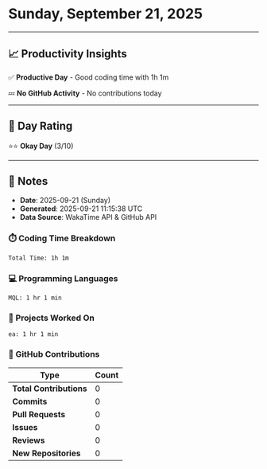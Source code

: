 # Sunday, September 21, 2025

---

## 📈 Productivity Insights

✅ **Productive Day** - Good coding time with 1h 1m

💤 **No GitHub Activity** - No contributions today

---

## 🎯 Day Rating

⭐⭐ **Okay Day** (3/10)

---

## 📝 Notes

- **Date**: 2025-09-21 (Sunday)
- **Generated**: 2025-09-21 11:15:38 UTC
- **Data Source**: WakaTime API & GitHub API


### ⏱️ Coding Time Breakdown

```
Total Time: 1h 1m
```

### 💻 Programming Languages

```
MQL: 1 hr 1 min
```

### 📂 Projects Worked On

```
ea: 1 hr 1 min

```


### 🐙 GitHub Contributions

| Type | Count |
|------|-------|
| **Total Contributions** | 0 |
| **Commits** | 0 |
| **Pull Requests** | 0 |
| **Issues** | 0 |
| **Reviews** | 0 |
| **New Repositories** | 0 |

